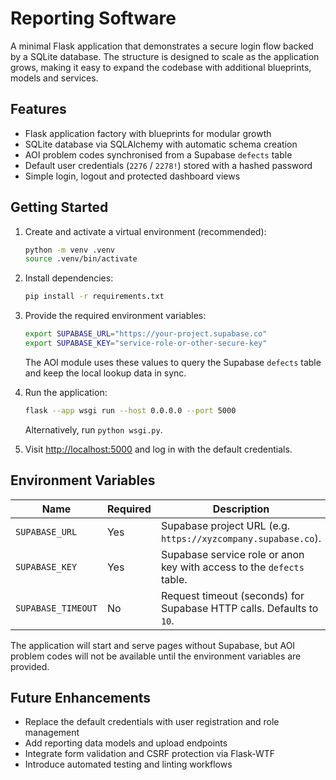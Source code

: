 # Reporting Software

A minimal Flask application that demonstrates a secure login flow backed by a SQLite database. The structure is designed to scale as the application grows, making it easy to expand the codebase with additional blueprints, models and services.

## Features

- Flask application factory with blueprints for modular growth
- SQLite database via SQLAlchemy with automatic schema creation
- AOI problem codes synchronised from a Supabase ``defects`` table
- Default user credentials (`2276` / `2278!`) stored with a hashed password
- Simple login, logout and protected dashboard views

## Getting Started

1. Create and activate a virtual environment (recommended):

   ```bash
   python -m venv .venv
   source .venv/bin/activate
   ```

2. Install dependencies:

   ```bash
   pip install -r requirements.txt
   ```

3. Provide the required environment variables:

   ```bash
   export SUPABASE_URL="https://your-project.supabase.co"
   export SUPABASE_KEY="service-role-or-other-secure-key"
   ```

   The AOI module uses these values to query the Supabase ``defects`` table and
   keep the local lookup data in sync.

4. Run the application:

   ```bash
   flask --app wsgi run --host 0.0.0.0 --port 5000
   ```

   Alternatively, run `python wsgi.py`.

5. Visit [http://localhost:5000](http://localhost:5000) and log in with the default credentials.

## Environment Variables

| Name | Required | Description |
| ---- | -------- | ----------- |
| `SUPABASE_URL` | Yes | Supabase project URL (e.g. `https://xyzcompany.supabase.co`). |
| `SUPABASE_KEY` | Yes | Supabase service role or anon key with access to the `defects` table. |
| `SUPABASE_TIMEOUT` | No | Request timeout (seconds) for Supabase HTTP calls. Defaults to `10`. |

The application will start and serve pages without Supabase, but AOI problem
codes will not be available until the environment variables are provided.

## Future Enhancements

- Replace the default credentials with user registration and role management
- Add reporting data models and upload endpoints
- Integrate form validation and CSRF protection via Flask-WTF
- Introduce automated testing and linting workflows
